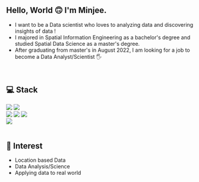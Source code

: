 ## Hello, World 🙃 I'm Minjee. 

- I want to be a Data scientist who loves to analyzing data and discovering insights of data ! 
- I majored in Spatial Information Engineering as a bachelor's degree and studied Spatial Data Science as a master's degree. 
- After graduating from master's in August 2022, I am looking for a job to become a Data Analyst/Scientist 🖐
<br>

## 💻 Stack 
<div>
<img src="https://img.shields.io/badge/Python-3776AB?style=for-the-badge&logo=Python&logoColor=white">
<img src="https://img.shields.io/badge/R-276DC3?style=for-the-badge&logo=R&logoColor=white">
<br>
<img src="https://img.shields.io/badge/ApacheHadoop-66CCFF?style=for-the-badge&logo=ApacheHadoop&logoColor=white">
<img src="https://img.shields.io/badge/PostgreSQL-4169E1?style=for-the-badge&logo=PostgreSQL&logoColor=white">
<img src="https://img.shields.io/badge/Tableau-E97627?style=for-the-badge&logo=Tableau&logoColor=white">
<br>
<img src="https://img.shields.io/badge/QGIS-589632?style=for-the-badge&logo=QGIS&logoColor=white">
</div>
<br>

## 👀 Interest

- Location based Data
- Data Analysis/Science
- Applying data to real world
<br> 
